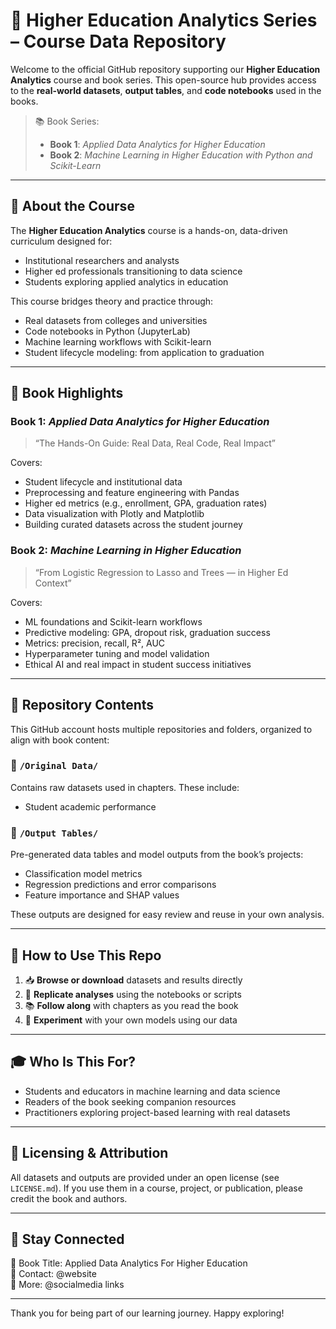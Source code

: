 # 📘 Higher Education Analytics Series – Course Data Repository

Welcome to the official GitHub repository supporting our **Higher Education Analytics** course and book series. This open-source hub provides access to the **real-world datasets**, **output tables**, and **code notebooks** used in the books.

> 📚 Book Series:
> - **Book 1**: *Applied Data Analytics for Higher Education*  
> - **Book 2**: *Machine Learning in Higher Education with Python and Scikit-Learn*  

---

## 🚀 About the Course

The **Higher Education Analytics** course is a hands-on, data-driven curriculum designed for:
- Institutional researchers and analysts
- Higher ed professionals transitioning to data science
- Students exploring applied analytics in education

This course bridges theory and practice through:
- Real datasets from colleges and universities
- Code notebooks in Python (JupyterLab)
- Machine learning workflows with Scikit-learn
- Student lifecycle modeling: from application to graduation

---

## 🧠 Book Highlights

### Book 1: *Applied Data Analytics for Higher Education*
> “The Hands-On Guide: Real Data, Real Code, Real Impact”

Covers:
- Student lifecycle and institutional data
- Preprocessing and feature engineering with Pandas
- Higher ed metrics (e.g., enrollment, GPA, graduation rates)
- Data visualization with Plotly and Matplotlib
- Building curated datasets across the student journey

### Book 2: *Machine Learning in Higher Education*
> “From Logistic Regression to Lasso and Trees — in Higher Ed Context”

Covers:
- ML foundations and Scikit-learn workflows
- Predictive modeling: GPA, dropout risk, graduation success
- Metrics: precision, recall, R², AUC
- Hyperparameter tuning and model validation
- Ethical AI and real impact in student success initiatives

---

## 📂 Repository Contents

This GitHub account hosts multiple repositories and folders, organized to align with book content:

### 🔸 **`/Original Data/`**
Contains raw datasets used in chapters. These include:
- Student academic performance

### 🔸 **`/Output Tables/`**
Pre-generated data tables and model outputs from the book’s projects:
- Classification model metrics  
- Regression predictions and error comparisons  
- Feature importance and SHAP values  

These outputs are designed for easy review and reuse in your own analysis.

---

## 🧪 How to Use This Repo

1. 📥 **Browse or download** datasets and results directly
2. 🧠 **Replicate analyses** using the notebooks or scripts
3. 📚 **Follow along** with chapters as you read the book
4. 🚀 **Experiment** with your own models using our data

---

## 🎓 Who Is This For?

- Students and educators in machine learning and data science  
- Readers of the book seeking companion resources  
- Practitioners exploring project-based learning with real datasets  

---

## 📌 Licensing & Attribution

All datasets and outputs are provided under an open license (see `LICENSE.md`). If you use them in a course, project, or publication, please credit the book and authors.

---

## 🔗 Stay Connected

📘 Book Title: Applied Data Analytics For Higher Education  
📩 Contact: @website  
🔗 More: @socialmedia links

---

Thank you for being part of our learning journey. Happy exploring!





